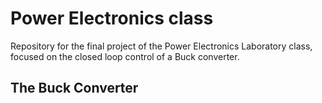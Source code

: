 # Power Electronics class
Repository for the final project of the Power Electronics Laboratory class, focused on the closed loop control of a Buck converter.

## The Buck Converter

